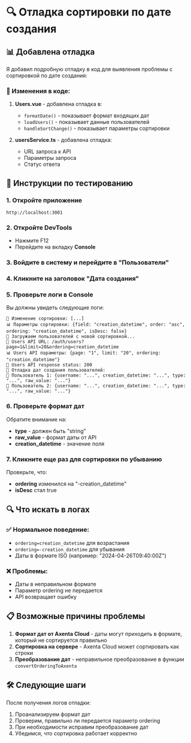 # 🔍 Отладка сортировки по дате создания

## 📊 Добавлена отладка

Я добавил подробную отладку в код для выявления проблемы с сортировкой по дате создания:

### 🔧 Изменения в коде:

1. **Users.vue** - добавлена отладка в:
   - `formatDate()` - показывает формат входящих дат
   - `loadUsers()` - показывает данные пользователей
   - `handleSortChange()` - показывает параметры сортировки

2. **usersService.ts** - добавлена отладка:
   - URL запроса к API
   - Параметры запроса
   - Статус ответа

## 🧪 Инструкции по тестированию

### 1. Откройте приложение
```
http://localhost:3001
```

### 2. Откройте DevTools
- Нажмите F12
- Перейдите на вкладку **Console**

### 3. Войдите в систему и перейдите в "Пользователи"

### 4. Кликните на заголовок "Дата создания"

### 5. Проверьте логи в Console

Вы должны увидеть следующие логи:

```
🔄 Изменение сортировки: [...]
📊 Параметры сортировки: {field: "creation_datetime", order: "asc", ordering: "creation_datetime", isDesc: false}
🔄 Загружаем пользователей с новой сортировкой...
📡 Users API URL: /auth/users?page=1&limit=20&ordering=creation_datetime
📊 Users API параметры: {page: "1", limit: "20", ordering: "creation_datetime"}
📡 Users API response status: 200
📅 Отладка дат создания пользователей:
📅 Пользователь 1: {username: "...", creation_datetime: "...", type: "...", raw_value: "..."}
📅 Пользователь 2: {username: "...", creation_datetime: "...", type: "...", raw_value: "..."}
```

### 6. Проверьте формат дат

Обратите внимание на:
- **type** - должен быть "string"
- **raw_value** - формат даты от API
- **creation_datetime** - значение поля

### 7. Кликните еще раз для сортировки по убыванию

Проверьте, что:
- **ordering** изменился на "-creation_datetime"
- **isDesc** стал true

## 🔍 Что искать в логах

### ✅ Нормальное поведение:
- `ordering=creation_datetime` для возрастания
- `ordering=-creation_datetime` для убывания
- Даты в формате ISO (например: "2024-04-26T09:40:00Z")

### ❌ Проблемы:
- Даты в неправильном формате
- Параметр ordering не передается
- API возвращает ошибку

## 📋 Возможные причины проблемы

1. **Формат дат от Axenta Cloud** - даты могут приходить в формате, который не сортируется правильно
2. **Сортировка на сервере** - Axenta Cloud может сортировать как строки
3. **Преобразование дат** - неправильное преобразование в функции `convertOrderingToAxenta`

## 🛠️ Следующие шаги

После получения логов отладки:
1. Проанализируем формат дат
2. Проверим, правильно ли передается параметр ordering
3. При необходимости исправим преобразование дат
4. Убедимся, что сортировка работает корректно
